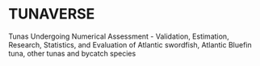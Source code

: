 # TUNAVERSE
Tunas Undergoing Numerical Assessment - Validation, Estimation, Research, Statistics, and Evaluation of Atlantic swordfish, Atlantic Bluefin tuna, other tunas and bycatch species
